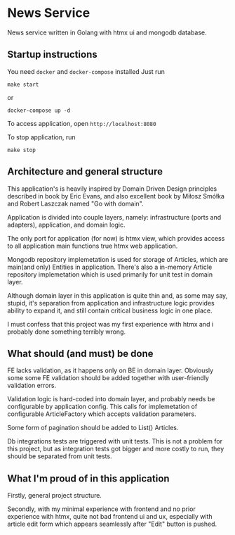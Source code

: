 # News Service
News service written in Golang with htmx ui and mongodb database.

## Startup instructions
You need `docker` and `docker-compose` installed
Just run
```
make start
```
or 
```
docker-compose up -d 
```

To access application, open 
`http://localhost:8080`

To stop application, run 
```
make stop
```

## Architecture and general structure
This application's is heavily inspired by Domain Driven Design principles 
described in book by Eric Evans, and also excellent book by Miłosz Smółka and Robert Laszczak named "Go with domain".

Application is divided into couple layers, namely: infrastructure (ports and adapters), application, and domain logic.

The only port for application (for now) is htmx view, which provides access to all application main functions true 
htmx web application.

Mongodb repository implemetation is used for storage of Articles, which are main(and only) Entities in application.
There's also a in-memory Article repository implemetation which is used primarily for unit test in domain layer.

Although domain layer in this application is quite thin and, as some may say, stupid, it's separation from application
and infrastructure logic provides ability to expand it, and still contain critical business logic in one place.

I must confess that this project was my first experience with htmx and i probably done something terribly wrong.

## What should (and must) be done 
FE lacks validation, as it happens only on BE in domain layer. Obviously some some FE validation should be added together 
with user-friendly validation errors.

Validation logic is hard-coded into domain layer, and probably needs be configurable by application config. 
This calls for implemetation of configurable ArticleFactory which accepts validation parameters.

Some form of pagination should be added to List() Articles.

Db integrations tests are triggered with unit tests. This is not a problem for this project, but as integration 
tests got bigger and more costly to run, they should be separated from unit tests.

## What I'm proud of in this application
Firstly, general project structure.

Secondly, with my minimal experience with frontend and no prior experience with htmx, quite not bad frontend ui and ux,
especially with article edit form which appears seamlessly after "Edit" button is pushed.
